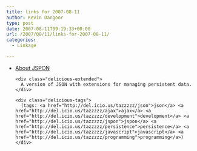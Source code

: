 ```yaml
---
title: links for 2007-08-11
author: Kevin Dangoor
type: post
date: 2007-08-11T09:19:33+00:00
url: /2007/08/11/links-for-2007-08-11/
categories:
  - Linkage

---
```

<ul class="delicious">
  <li>
    <div class="delicious-link">
      <a href="http://www.jspon.org/">About JSPON</a>
    </div>
    
    <div class="delicious-extended">
      A version of JSON with extensions for managing persistent data.
    </div>
    
    <div class="delicious-tags">
      (tags: <a href="http://del.icio.us/tazzzzz/json">json</a> <a href="http://del.icio.us/tazzzzz/ajax">ajax</a> <a href="http://del.icio.us/tazzzzz/development">development</a> <a href="http://del.icio.us/tazzzzz/jspon">jspon</a> <a href="http://del.icio.us/tazzzzz/persistence">persistence</a> <a href="http://del.icio.us/tazzzzz/javascript">javascript</a> <a href="http://del.icio.us/tazzzzz/programming">programming</a>)
    </div>
  </li>
</ul>
